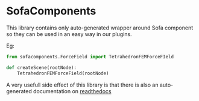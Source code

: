 # SofaComponents
This library contains only auto-generated wrapper around Sofa component so they can be used 
in an easy way in our plugins. 

Eg: 
```python
from sofacomponents.ForceField import TetrahedronFEMForceFIeld

def createScene(rootNode):
    TetrahedronFEMForceField(rootNode)
```

A very usefull side effect of this library is that there is also an auto-generated documentation on [readthedocs](http://sofacomponents.readthedocs.io/en/latest/index.html)


